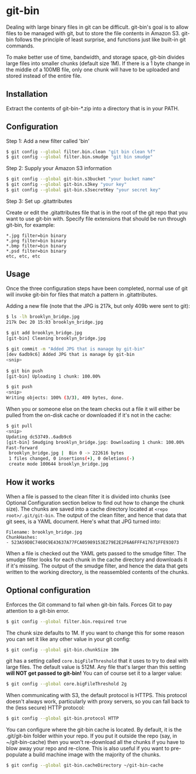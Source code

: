 # git-bin

Dealing with large binary files in git can be difficult. git-bin's goal is to allow files to be managed with git, but to store the file contents in Amazon S3. git-bin follows the principle of least surprise, and functions just like built-in git commands.

To make better use of time, bandwidth, and storage space, git-bin divides large files into smaller chunks (default size 1M). If there is a 1 byte change in the middle of a 100MB file, only one chunk will have to be uploaded and stored instead of the entire file.


## Installation

Extract the contents of git-bin-*.zip into a directory that is in your PATH. 


## Configuration

Step 1: Add a new filter called 'bin'

```bash
$ git config --global filter.bin.clean "git bin clean %f"
$ git config --global filter.bin.smudge "git bin smudge"
```

Step 2: Supply your Amazon S3 information

```bash
$ git config --global git-bin.s3bucket "your bucket name"
$ git config --global git-bin.s3key "your key"
$ git config --global git-bin.s3secretKey "your secret key"
```

Step 3: Set up .gitattributes

Create or edit the .gitattributes file that is in the root of the git repo that you want to use git-bin with. Specify file extensions that should be run through git-bin, for example:

```
*.jpg filter=bin binary
*.png filter=bin binary
*.bmp filter=bin binary
*.psd filter=bin binary
etc, etc, etc
```


## Usage

Once the three configuration steps have been completed, normal use of git will invoke git-bin for files that match a pattern in .gitattributes.

Adding a new file (note that the JPG is 217k, but only 409b were sent to git):

```bash
$ ls -lh brooklyn_bridge.jpg
217k Dec 20 15:03 brooklyn_bridge.jpg
 
$ git add brooklyn_bridge.jpg
[git-bin] Cleaning brooklyn_bridge.jpg

$ git commit -m "Added JPG that is manage by git-bin"
[dev 6adb9c6] Added JPG that is manage by git-bin
<snip>
 
$ git bin push
[git-bin] Uploading 1 chunk: 100.00%

$ git push
<snip>
Writing objects: 100% (3/3), 409 bytes, done.
```

When you or someone else on the team checks out a file it will either be pulled from the on-disk cache or downloaded if it's not in the cache:

```bash
$ git pull
<snip>
Updating dc53749..6adb9c6
[git-bin] Smudging brooklyn_bridge.jpg: Downloading 1 chunk: 100.00%
Fast-forward
 brooklyn_bridge.jpg |  Bin 0 -> 222616 bytes
 1 files changed, 0 insertions(+), 0 deletions(-)
 create mode 100644 brooklyn_bridge.jpg
```


## How it works

When a file is passed to the clean filter it is divided into chunks (see Optional Configuration section below to find out how to change the chunk size). The chunks are saved into a cache directory located at `<repo root>/.git/git-bin`. The output of the clean filter, and hence that data that git sees, is a YAML document. Here's what that JPG turned into:

```
Filename: brooklyn_bridge.jpg
ChunkHashes:
- 523A59D8C7460C9E43637A77FCA05989153E279E2E2F6A6FFF417671FFE93073
```

When a file is checked out the YAML gets passed to the smudge filter. The smudge filter looks for each chunk in the cache directory and downloads it if it's missing. The output of the smudge filter, and hence the data that gets written to the working directory, is the reassembled contents of the chunks.


## Optional configuration

Enforces the Git command to fail when git-bin fails. Forces Git to pay attention to a git-bin error.

```bash
$ git config --global filter.bin.required true
```

The chunk size defaults to 1M. If you want to change this for some reason you can set it like any other value in your git config:

```bash
$ git config --global git-bin.chunkSize 10m
```

git has a setting called `core.bigFileThreshold` that it uses to try to deal with large files. The default value is 512M. Any file that's larger than this setting **will NOT get passed to git-bin!** You can of course set it to a larger value:

```bash
$ git config --global core.bigFileThreshold 2g
```

When communicating with S3, the default protocol is HTTPS. This protocol doesn't always work,
particularly with proxy servers, so you can fall back to the (less secure) HTTP protocol:

```bash
$ git config --global git-bin.protocol HTTP
```

You can configure where the git-bin cache is located. By default, it is the .git/git-bin folder
within your repo. If you put it outside the repo (say, in ~/git-bin-cache) then you won't
re-download all the chunks if you have to blow away your repo and re-clone. This is also useful
if you want to pre-populate a build machine image with the majority of the chunks.

```bash
$ git config --global git-bin.cacheDirectory ~/git-bin-cache
```
